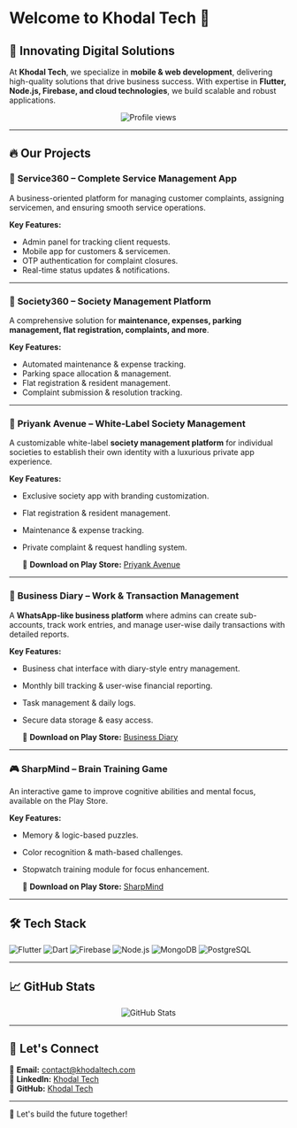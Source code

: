 # Welcome to Khodal Tech 🚀

## 🏢 Innovating Digital Solutions

At **Khodal Tech**, we specialize in **mobile & web development**, delivering high-quality solutions that drive business success. With expertise in **Flutter, Node.js, Firebase, and cloud technologies**, we build scalable and robust applications.

<p align="center">
  <img src="https://komarev.com/ghpvc/?username=khodaltech&label=Profile%20views&color=0e75b6&style=flat" alt="Profile views" />
</p>

---

## 🔥 Our Projects

### 🎯 **Service360 – Complete Service Management App**
A business-oriented platform for managing customer complaints, assigning servicemen, and ensuring smooth service operations.

**Key Features:**
- Admin panel for tracking client requests.
- Mobile app for customers & servicemen.
- OTP authentication for complaint closures.
- Real-time status updates & notifications.

---

### 🏢 **Society360 – Society Management Platform**
A comprehensive solution for **maintenance, expenses, parking management, flat registration, complaints, and more**.

**Key Features:**
- Automated maintenance & expense tracking.
- Parking space allocation & management.
- Flat registration & resident management.
- Complaint submission & resolution tracking.

---

### 🏢 **Priyank Avenue – White-Label Society Management**
A customizable white-label **society management platform** for individual societies to establish their own identity with a luxurious private app experience.

**Key Features:**
- Exclusive society app with branding customization.
- Flat registration & resident management.
- Maintenance & expense tracking.
- Private complaint & request handling system.

  📲 **Download on Play Store:** [Priyank Avenue](https://play.google.com/store/apps/details?id=com.khodal.priyankWingDAndroid&pcampaignid=web_share)

---

### 💼 **Business Diary – Work & Transaction Management**
A **WhatsApp-like business platform** where admins can create sub-accounts, track work entries, and manage user-wise daily transactions with detailed reports.

**Key Features:**
- Business chat interface with diary-style entry management.
- Monthly bill tracking & user-wise financial reporting.
- Task management & daily logs.
- Secure data storage & easy access.
  
  📲 **Download on Play Store:** [Business Diary](https://play.google.com/store/apps/details?id=com.khodal.mydiary.prod&pcampaignid=web_share)

---  

### 🎮 **SharpMind – Brain Training Game**
An interactive game to improve cognitive abilities and mental focus, available on the Play Store.

**Key Features:**
- Memory & logic-based puzzles.
- Color recognition & math-based challenges.
- Stopwatch training module for focus enhancement.

  📲 **Download on Play Store:** [SharpMind](https://play.google.com/store/apps/details?id=com.khodal.sharpmind&pcampaignid=web_share)

---

## 🛠️ Tech Stack

![Flutter](https://img.shields.io/badge/Flutter-%2302569B.svg?style=for-the-badge&logo=Flutter&logoColor=white) ![Dart](https://img.shields.io/badge/Dart-%230175C2.svg?style=for-the-badge&logo=dart&logoColor=white) ![Firebase](https://img.shields.io/badge/firebase-%23039BE5.svg?style=for-the-badge&logo=firebase) ![Node.js](https://img.shields.io/badge/Node.js-339933?style=for-the-badge&logo=nodedotjs&logoColor=white) ![MongoDB](https://img.shields.io/badge/MongoDB-4EA94B?style=for-the-badge&logo=mongodb&logoColor=white) ![PostgreSQL](https://img.shields.io/badge/PostgreSQL-316192?style=for-the-badge&logo=postgresql&logoColor=white)

---

## 📈 GitHub Stats
<p align="center">
  <img src="https://github-readme-stats.vercel.app/api?username=khodaltech27&show_icons=true&include_all_commits=true" alt="GitHub Stats" />
</p>

---

## 🤝 Let's Connect
📩 **Email:** [contact@khodaltech.com](mailto:khodaltech27@gmail.com)  
💼 **LinkedIn:** [Khodal Tech](https://www.linkedin.com/company/khodal-tech)  
📱 **GitHub:** [Khodal Tech](https://github.com/khodaltech27)  


---

🚀 Let's build the future together!
